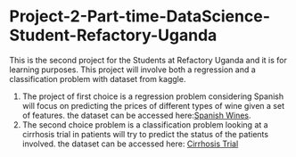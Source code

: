 # Project-2-Part-time-DataScience-Student-Refactory-Uganda
This is the second project for the Students at Refactory Uganda and it is for learning purposes. This project will involve both a regression and a classification problem with dataset from kaggle. 
1. The project of first choice is a regression problem considering Spanish will focus on predicting the prices of different types of wine given a set of features. the dataset can be accessed here:[Spanish Wines]( https://colab.research.google.com/corgiredirector?site=https%3A%2F%2Fwww.kaggle.com%2Fdatasets%2Ffedesoriano%2Fspanish-wine-quality-dataset).
2. The second choice problem is a classification problem looking at a cirrhosis trial in patients will try to predict the status of the patients involved. the dataset can be accessed here: [Cirrhosis Trial](https://colab.research.google.com/corgiredirector?site=https%3A%2F%2Fwww.kaggle.com%2Ffedesoriano%2Fcirrhosis-prediction-dataset)
